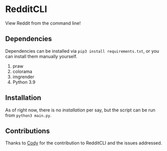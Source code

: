 # RedditCLI
View Reddit from the command line!
## Dependencies
Dependencies can be installed via `pip3 install requirements.txt`, or you can install them manually yourself.
1. praw
2. colorama
3. imgrender
4. Python 3.9
## Installation
As of right now, there is no *installation* per say, but the script can be run from `python3 main.py`.
## Contributions
Thanks to [Cody](https://github.com/CatDevz) for the contribution to RedditCLI and the issues addressed.
